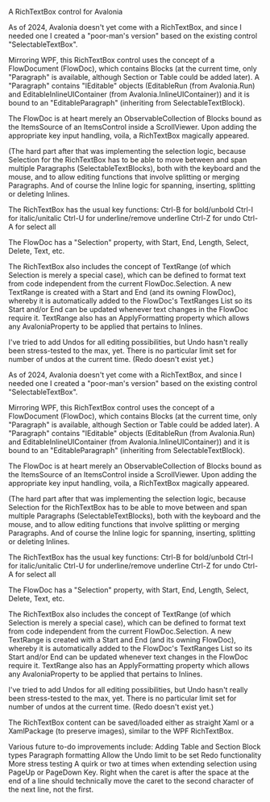 A RichTextBox control for Avalonia

As of 2024, Avalonia doesn't yet come with a RichTextBox, and since I needed one I created a "poor-man's version" based on the existing control "SelectableTextBox".

Mirroring WPF, this RichTextBox control uses the concept of a FlowDocument (FlowDoc), which contains Blocks (at the current time, only "Paragraph" is available, although Section or Table could be added later). A "Paragraph" contains "IEditable" objects (EditableRun (from Avalonia.Run) and EditableInlineUIContainer (from Avalonia.InlineUIContainer)) and it is bound to an "EditableParagraph" (inheriting from SelectableTextBlock).

The FlowDoc is at heart merely an ObservableCollection of Blocks bound as the ItemsSource of an ItemsControl inside a ScrollViewer. Upon adding the appropriate key input handling, voila, a RichTextBox magically appeared.

(The hard part after that was implementing the selection logic, because Selection for the RichTextBox has to be able to move between and span multiple Paragraphs (SelectableTextBlocks), both with the keyboard and the mouse, and to allow editing functions that involve splitting or merging Paragraphs. And of course the Inline logic for spanning, inserting, splitting or deleting Inlines.

The RichTextBox has the usual key functions: 
Ctrl-B for bold/unbold
Ctrl-I for italic/unitalic 
Ctrl-U for underline/remove underline 
Ctrl-Z for undo
Ctrl-A for select all

The FlowDoc has a "Selection" property, with Start, End, Length, Select, Delete, Text, etc.

The RichTextBox also includes the concept of TextRange (of which Selection is merely a special case), which can be defined to format text from code independent from the current FlowDoc.Selection. A new TextRange is created with a Start and End (and its owning FlowDoc), whereby it is automatically added to the FlowDoc's TextRanges List so its Start and/or End can be updated whenever text changes in the FlowDoc require it. TextRange also has an ApplyFormatting property which allows any AvaloniaProperty to be applied that pertains to Inlines.

I've tried to add Undos for all editing possibilities, but Undo hasn't really been stress-tested to the max, yet. There is no particular limit set for number of undos at the current time. (Redo doesn't exist yet.)

﻿As of 2024, Avalonia doesn't yet come with a RichTextBox, and since I needed one I created a "poor-man's version" based on the existing control "SelectableTextBox".

Mirroring WPF, this RichTextBox control uses the concept of a FlowDocument (FlowDoc), which contains Blocks (at the current time, only "Paragraph" is available, although Section or Table could be added later). 
A "Paragraph" contains "IEditable" objects (EditableRun (from Avalonia.Run) and EditableInlineUIContainer (from Avalonia.InlineUIContainer)) and it is bound to an "EditableParagraph" (inheriting from SelectableTextBlock).

The FlowDoc is at heart merely an ObservableCollection of Blocks bound as the ItemsSource of an ItemsControl inside a ScrollViewer.  Upon adding the appropriate key input handling, voila, a RichTextBox magically appeared.

(The hard part after that was implementing the selection logic, because Selection for the RichTextBox has to be able to move between and span multiple Paragraphs (SelectableTextBlocks), both with the keyboard and the mouse, and to allow editing functions that involve splitting or merging Paragraphs.  And of course the Inline logic for spanning, inserting, splitting or deleting Inlines.

The RichTextBox has the usual key functions:
	Ctrl-B for bold/unbold
	Ctrl-I for italic/unitalic
	Ctrl-U for underline/remove underline
	Ctrl-Z for undo
	Ctrl-A for select all


The FlowDoc has a "Selection" property, with Start, End, Length, Select, Delete, Text,  etc.

The RichTextBox also includes the concept of TextRange (of which Selection is merely a special case), which can be defined to format text from code independent from the current FlowDoc.Selection.
A new TextRange is created with a Start and End (and its owning FlowDoc), whereby it is automatically added to the FlowDoc's TextRanges List so its Start and/or End can be updated whenever text changes in the FlowDoc require it.
TextRange also has an ApplyFormatting property which allows any AvaloniaProperty to be applied that pertains to Inlines.

I've tried to add Undos for all editing possibilities, but Undo hasn't really been stress-tested to the max, yet.
There is no particular limit set for number of undos at the current time.
(Redo doesn't exist yet.)

The RichTextBox content can be saved/loaded either as straight Xaml or a XamlPackage (to preserve images), similar to the WPF RichTextBox.

Various future to-do improvements include:
	Adding Table and Section Block types
	Paragraph formatting 
	Allow the Undo limit to be set 
	Redo functionality 
	More stress testing 
	A quirk or two at times when extending selection using PageUp or PageDown Key.
	Right when the caret is after the space at the end of a line should technically move the caret to the second character of the next line, not the first.

